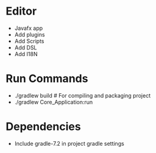 # Editor
* Javafx app
* Add plugins
* Add Scripts
* Add DSL
* Add I18N

# Run Commands
* ./gradlew build # For compiling and packaging project
* ./gradlew Core_Application:run

# Dependencies
* Include gradle-7.2 in project gradle settings
